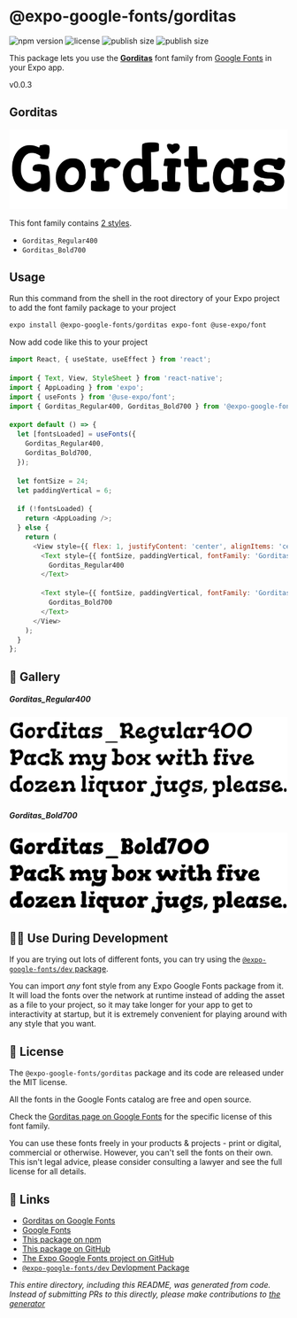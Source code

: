 # @expo-google-fonts/gorditas

![npm version](https://flat.badgen.net/npm/v/@expo-google-fonts/gorditas)
![license](https://flat.badgen.net/github/license/expo/google-fonts)
![publish size](https://flat.badgen.net/packagephobia/install/@expo-google-fonts/gorditas)
![publish size](https://flat.badgen.net/packagephobia/publish/@expo-google-fonts/gorditas)

This package lets you use the [**Gorditas**](https://fonts.google.com/specimen/Gorditas) font family from [Google Fonts](https://fonts.google.com/) in your Expo app.

v0.0.3

## Gorditas

![Gorditas](./font-family.png)

This font family contains [2 styles](#-gallery).

- `Gorditas_Regular400`
- `Gorditas_Bold700`

## Usage

Run this command from the shell in the root directory of your Expo project to add the font family package to your project
```sh
expo install @expo-google-fonts/gorditas expo-font @use-expo/font
```

Now add code like this to your project
```js
import React, { useState, useEffect } from 'react';

import { Text, View, StyleSheet } from 'react-native';
import { AppLoading } from 'expo';
import { useFonts } from '@use-expo/font';
import { Gorditas_Regular400, Gorditas_Bold700 } from '@expo-google-fonts/gorditas';

export default () => {
  let [fontsLoaded] = useFonts({
    Gorditas_Regular400,
    Gorditas_Bold700,
  });

  let fontSize = 24;
  let paddingVertical = 6;

  if (!fontsLoaded) {
    return <AppLoading />;
  } else {
    return (
      <View style={{ flex: 1, justifyContent: 'center', alignItems: 'center' }}>
        <Text style={{ fontSize, paddingVertical, fontFamily: 'Gorditas_Regular400' }}>
          Gorditas_Regular400
        </Text>

        <Text style={{ fontSize, paddingVertical, fontFamily: 'Gorditas_Bold700' }}>
          Gorditas_Bold700
        </Text>
      </View>
    );
  }
};

```

## 🔡 Gallery

##### Gorditas_Regular400
![Gorditas_Regular400](./987a5551dac8207ac89158c984bb117eac9569a4def85c67405a6f7ee656ca7b.ttf.png)

##### Gorditas_Bold700
![Gorditas_Bold700](./1a73ab190434815fb46d5c9f8095a8d40543c248bd203391f3e120aebb2c223e.ttf.png)


## 👩‍💻 Use During Development

If you are trying out lots of different fonts, you can try using the [`@expo-google-fonts/dev` package](https://github.com/expo/google-fonts/tree/master/font-packages/dev#readme).

You can import *any* font style from any Expo Google Fonts package from it. It will load the fonts
over the network at runtime instead of adding the asset as a file to your project, so it may take longer
for your app to get to interactivity at startup, but it is extremely convenient
for playing around with any style that you want.

## 📖 License

The `@expo-google-fonts/gorditas` package and its code are released under the MIT license.

All the fonts in the Google Fonts catalog are free and open source.

Check the [Gorditas page on Google Fonts](https://fonts.google.com/specimen/Gorditas) for the specific license of this font family.

You can use these fonts freely in your products & projects - print or digital, commercial or otherwise. However, you can't sell the fonts on their own. This isn't legal advice, please consider consulting a lawyer and see the full license for all details.

## 🔗 Links

- [Gorditas on Google Fonts](https://fonts.google.com/specimen/Gorditas)
- [Google Fonts](https://fonts.google.com/)
- [This package on npm](https://www.npmjs.com/package/@expo-google-fonts/gorditas)
- [This package on GitHub](https://github.com/expo/google-fonts/tree/master/font-packages/gorditas)
- [The Expo Google Fonts project on GitHub](https://github.com/expo/google-fonts)
- [`@expo-google-fonts/dev` Devlopment Package](https://github.com/expo/google-fonts/tree/master/font-packages/dev)


*This entire directory, including this README, was generated from code. Instead of submitting PRs to this directly, please make contributions to [the generator](https://github.com/expo/google-fonts/tree/master/packages/generator)*
